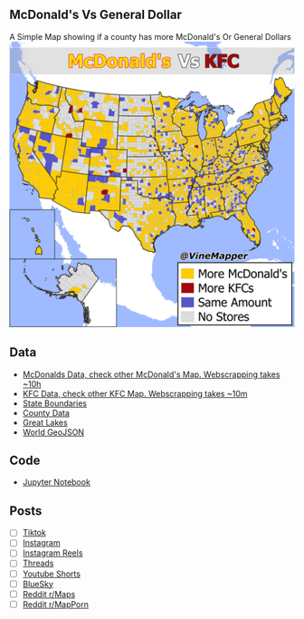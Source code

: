 ## McDonald's Vs General Dollar
A Simple Map showing if a county has more McDonald's Or General Dollars
![Map](McDonalds_Vs_KFC.png)

## Data
* [McDonalds Data, check other McDonald's Map. Webscrapping takes ~10h](../../restaurants/McDonalds_Per_State/)
* [KFC Data, check other KFC Map. Webscrapping takes ~10m](../../restaurants/KFCs_Per_State/)
* [State Boundaries](https://www.census.gov/geographies/mapping-files/time-series/geo/carto-boundary-file.html)
* [County Data](https://www.census.gov/geographies/mapping-files/time-series/geo/carto-boundary-file.html)
* [Great Lakes](https://usicecenter.gov/Products/GreatLakesData)
* [World GeoJSON](https://public.opendatasoft.com/explore/dataset/world-administrative-boundaries/export/?flg=en-us)

## Code
* [Jupyter Notebook](FormatData.ipynb)

## Posts
- [ ] [Tiktok]()
- [ ] [Instagram]()
- [ ] [Instagram Reels]()
- [ ] [Threads]()
- [ ] [Youtube Shorts]()
- [ ] [BlueSky]()
- [ ] [Reddit r/Maps]()
- [ ] [Reddit r/MapPorn]()
